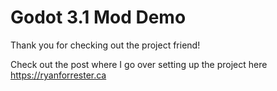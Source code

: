 # Godot 3.1 Mod Demo

Thank you for checking out the project friend!

Check out the post where I go over setting up the project here https://ryanforrester.ca
